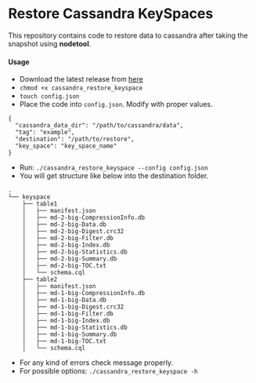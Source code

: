 # Restore Cassandra KeySpaces

This repository contains code to restore data to cassandra after taking the snapshot using **nodetool**.

#### Usage

- Download the latest release from [here](https://github.com/emamulandalib/cassandra-restore-keyspace/releases/download/v0.0.1/cassandra_restore_keyspace)
- `chmod +x cassandra_restore_keyspace`
- `touch config.json`
- Place the code into `config.json`. Modify with proper values.
```$xslt
{
  "cassandra_data_dir": "/path/to/cassandra/data",
  "tag": "example",
  "destination": "/path/to/restore",
  "key_space": "key_space_name"
}
```
- Run: `./cassandra_restore_keyspace --config config.json`
- You will get structure like below into the destination folder.
```$xslt
.
└── keyspace
    ├── table1
    │   ├── manifest.json
    │   ├── md-2-big-CompressionInfo.db
    │   ├── md-2-big-Data.db
    │   ├── md-2-big-Digest.crc32
    │   ├── md-2-big-Filter.db
    │   ├── md-2-big-Index.db
    │   ├── md-2-big-Statistics.db
    │   ├── md-2-big-Summary.db
    │   ├── md-2-big-TOC.txt
    │   └── schema.cql
    ├── table2
    │   ├── manifest.json
    │   ├── md-1-big-CompressionInfo.db
    │   ├── md-1-big-Data.db
    │   ├── md-1-big-Digest.crc32
    │   ├── md-1-big-Filter.db
    │   ├── md-1-big-Index.db
    │   ├── md-1-big-Statistics.db
    │   ├── md-1-big-Summary.db
    │   ├── md-1-big-TOC.txt
    │   └── schema.cql
```
- For any kind of errors check message properly.
- For possible options: `./cassandra_restore_keyspace -h`